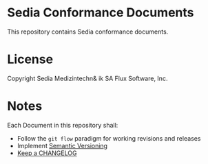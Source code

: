 # Sedia Conformance Documents

This repository contains Sedia conformance documents.  

# License

Copyright Sedia Medizintechn& ik SA Flux Software, Inc.

# Notes

Each Document in this repository shall:

- Follow the `git flow` paradigm for working revisions and releases
- Implement [Semantic Versioning](https://semver.org/)
- [Keep a CHANGELOG](https://keepachangelog.com/en/1.0.0/)
